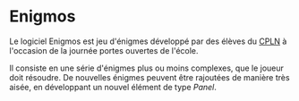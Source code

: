 # Enigmos

Le logiciel Enigmos est jeu d'énigmes développé par des élèves du [CPLN](www.cpln.ch) à l'occasion de la journée portes ouvertes de l'école.

Il consiste en une série d'énigmes plus ou moins complexes, que le joueur doit résoudre. De nouvelles énigmes peuvent être rajoutées de manière très aisée, en développant un nouvel élément de type *Panel*.
